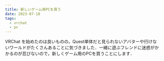 ```yaml
---
title: 新しいゲーム用PCを買う
date: 2023-07-18
tags:
  - vrchat
  - pc
---
```


VRChat を始めたのは良いものの，Quest単体だと見られないアバターや行けないワールドがたくさんあることに気づきました．一緒に遊ぶフレンドに迷惑がかかるのが忍びないので，新しくゲーム用のPCを買うことにします．
